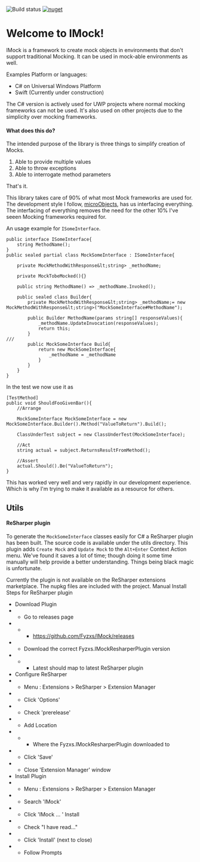![Build status](https://fyzxs.visualstudio.com/GitHub/_apis/build/status/InterfaceMocks_Universal)
[![nuget](https://img.shields.io/nuget/v/Fyzxs.InterfaceMocks.svg)](https://www.nuget.org/packages/Fyzxs.InterfaceMocks/)

# Welcome to IMock!

IMock is a framework to create mock objects in environments that don't support traditional Mocking. It can be used in mock-able environments as well.

Examples Platform or languages: 
* C# on Universal Windows Platform
* Swift (Currently under construction)

The C# version is actively used for UWP projects where normal mocking frameworks can not be used. It's also used on other projects due to the simplicity over mocking frameworks.

#### What does this do?
The intended purpose of the library is three things to simplify creation of Mocks.

1) Able to provide multiple values
2) Able to throw exceptions
3) Able to interrogate method parameters

That's it.

This library takes care of 90% of what most Mock frameworks are used for. The development style I follow, [microObjects](https://quinngil.com/uobjects), has us interfacing everything.
The interfacing of everything removes the need for the other 10% I've seeen Mocking frameworks required for.

An usage example for `ISomeInterface`.
```
public interface ISomeInterface{
    string MethodName();
}
public sealed partial class MockSomeInterface : ISomeInterface{

    private MockMethodWithResponse&lt;string> _methodName;

    private MockTobeMocked(){}

    public string MethodName() => _methodName.Invoked();

    public sealed class Builder{
        private MockMethodWithResponse&lt;string> _methodName;= new MockMethodWithResponse&lt;string>("MockSomeInterface#MethodName");

        public Builder MethodName(params string[] responseValues){
            _methodName.UpdateInvocation(responseValues);
            return this;
        }
///
        public MockSomeInterface Build{
            return new MockSomeInterface{
                _methodName = _methodName
            }
        }
    }
}
```

In the test we now use it as
```
[TestMethod]
public void ShouldFooGivenBar(){
    //Arrange
    
    MockSomeInterface MockSomeInterface = new MockSomeInterface.Builder().Method("ValueToReturn").Build();
    
    ClassUnderTest subject = new ClassUnderTest(MockSomeInterface);

    //Act
    string actual = subject.ReturnsResultFromMethod();

    //Assert
    actual.Should().Be("ValueToReturn");
}
```

This has worked very well and very rapidly in our development experience. Which is why I'm trying to make it available as a resource for others.


## Utils
#### ReSharper plugin
To generate the `MockSomeInterface` classes easily for C# a ReSharper plugin has been built. The source code is available under the utils directory.
This plugin adds `Create Mock` and `Update Mock` to the `Alt+Enter` Context Action menu. We've found it saves a lot of time; though doing it some time manually will help provide a better understanding. Things being black magic is unfortunate.

Currently the plugin is not available on the ReSharper extensions marketplace. The nupkg files are included with the project.
Manual Install Steps for ReSharper plugin
* Download Plugin
* * Go to releases page
* * * https://github.com/Fyzxs/IMock/releases
* * Download the correct Fyzxs.IMockResharperPlugin version
* * * Latest should map to latest ReSharper plugin
* Configure ReSharper
* * Menu : Extensions > ReSharper > Extension Manager
* * Click 'Options'
* * Check 'prerelease'
* * Add Location
* * * Where the Fyzxs.IMockResharperPlugin downloaded to
* * Click 'Save'
* * Close 'Extension Manager' window
* Install Plugin
* * Menu : Extensions > ReSharper > Extension Manager
* * Search 'IMock'
* * Click 'IMock ... ' Install
* * Check "I have read..."
* * Click 'Install' (next to close)
* * Follow Prompts